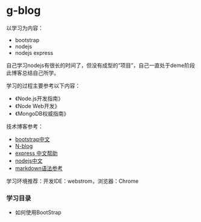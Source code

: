 # g-blog
以学习为内容：
- bootstrap
- nodejs
- nodejs express

自己学习nodejs有很长的时间了，但没有成型的“项目”，自己一直处于deme阶段此博客总结自己所学。

学习的过程主要参考以下内容：
* 《Node.js开发指南》
* 《Node Web开发》
* 《MongoDB权威指南》

技术博客参考：

* [bootstrap中文](http://bootcss.com/)
* [N-blog](https://github.com/nswbmw/N-blog)
* [express 中文帮助](http://www.expressjs.com.cn/)
* [nodejs中文](http://nodeapi.ucdok.com/#/api/)
* [markdown语法参考](http://www.appinn.com/markdown/)

学习环境推荐：开发IDE：webstrom，浏览器：Chrome

### 学习目录
- 如何使用BootStrap

